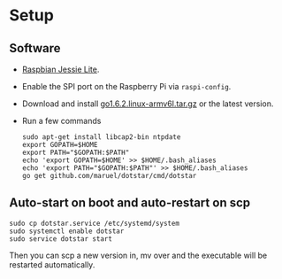 # Setup

## Software

  - [Raspbian Jessie Lite](https://www.raspberrypi.org/downloads/raspbian/).
  - Enable the SPI port on the Raspberry Pi via `raspi-config`.
  - Download and install [go1.6.2.linux-armv6l.tar.gz](https://golang.org/dl/) or the latest version.
  - Run a few commands


        sudo apt-get install libcap2-bin ntpdate
        export GOPATH=$HOME
        export PATH="$GOPATH:$PATH"
        echo 'export GOPATH=$HOME' >> $HOME/.bash_aliases
        echo 'export PATH="$GOPATH:$PATH"' >> $HOME/.bash_aliases
        go get github.com/maruel/dotstar/cmd/dotstar


## Auto-start on boot and auto-restart on scp

    sudo cp dotstar.service /etc/systemd/system
    sudo systemctl enable dotstar
    sudo service dotstar start

Then you can scp a new version in, mv over and the executable will be restarted
automatically.
